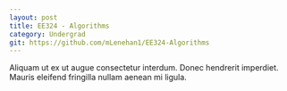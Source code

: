```yaml
---
layout: post
title: EE324 - Algorithms
category: Undergrad
git: https://github.com/mLenehan1/EE324-Algorithms
---
```


Aliquam ut ex ut augue consectetur interdum. Donec hendrerit imperdiet. Mauris eleifend fringilla
nullam aenean mi ligula.